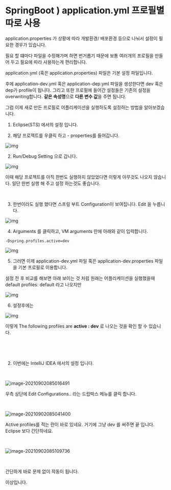 # SpringBoot ) application.yml 프로필별 따로 사용



application.properties 가 상황에 따라 개발환경/ 배포환경 등으로 나눠서 설정이 필요한 경우가 있습니다.

필요 할 떄마다 파일을 수정해가며 하면 번거롭기 때문에 보통 여러개의 프로필을 만들어 두고 필요에 따라 사용하는게 편리합니다.



application.yml (혹은 application.properties) 파일은 기본 설정 파일입니다.

후에 application-dev.yml 혹은 application-dep.yml 파일을 생성한다면 dev 혹은 dep가 profile이 됩니다. 그리고 또한 프로필에 들어간 설정들은 기존의 설정을 overwriting합니다. **같은 속성명**으로 **다른 변수 값**을 주면 됩니다.



그럼 이제 새로 만든 프로필로 어플리케이션을 실행하도록 설정하는 방법을 알아보겠습니다.



1. Eclipse(STS) 에서의 설정 입니다.



1. 해당 프로젝트를 우클릭 하고 - properties를 들어갑니다.

![img](https://raw.githubusercontent.com/Shane-Park/markdownBlog/master/backend/spring/profile.assets/img.webp)



2. Run/Debug Setting 으로 갑니다.

![img](https://raw.githubusercontent.com/Shane-Park/markdownBlog/master/backend/spring/profile.assets/img-20210819214830379.webp)

이때 해당 프로젝트를 아직 한번도 실행하지 않았었다면 이렇게 아무것도 나오지 않습니다. 일단 한번 실행 해 주고 설정 하는것도 좋습니다.

​	

3. 한번이라도 실행 했다면 스프링 부트 Configuration이 보여집니다. Edit 을 누릅니다.

![img](https://raw.githubusercontent.com/Shane-Park/markdownBlog/master/backend/spring/profile.assets/img-20210819214830370.webp)

 	

4. Arguments 를 클릭하고, VM arguments 란에 아래와 같이 입력합니다.

```
-Dspring.profiles.active=dev
```

![img](https://raw.githubusercontent.com/Shane-Park/markdownBlog/master/backend/spring/profile.assets/img-20210819214830372.webp)



5. 그러면 이제 application-dev.yml 파일 혹은 application-dev.properties 파일을 기본 프로필로 이용합니다.

설정 전 후 비교를 해보면 아래 보이는 것 처럼 원래는 어플리케이션을 실행했을때 default profiles: default 라고 나오지만

![img](https://raw.githubusercontent.com/Shane-Park/markdownBlog/master/backend/spring/profile.assets/img-20210819214830353.webp)



6. 설정후에는

![img](https://raw.githubusercontent.com/Shane-Park/markdownBlog/master/backend/spring/profile.assets/img-20210819214830374.webp)

이렇게 The following profiles are **active : dev** 로 나오는 것을 확인 할 수 있습니다.

​	

​	

2. 이번에는  IntelliJ IDEA 에서의 설정 입니다.

​	

![image-20210902085016491](https://raw.githubusercontent.com/Shane-Park/markdownBlog/master/backend/spring/profile.assets/image-20210902085016491.webp)

우측 상단에 Edit Configurations.. 라는 드랍박스 메뉴를 클릭 합니다.

​	

![image-20210902085041400](https://raw.githubusercontent.com/Shane-Park/markdownBlog/master/backend/spring/profile.assets/image-20210902085041400.webp)

Active profiles를 적는 란이 바로 있네요. 거기에 그냥 dev 를 써주면 끝 입니다. Eclipse 보다 간단하네요.

​	

![image-20210902085109736](https://raw.githubusercontent.com/Shane-Park/markdownBlog/master/backend/spring/profile.assets/image-20210902085109736.webp)

​	

간단하게 바로 문제 없이 작동이 됩니다.



이상입니다.